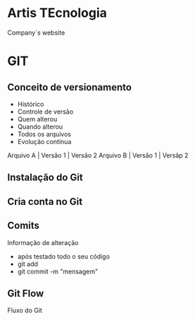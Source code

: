 # Artis TEcnologia
Company´s website

# GIT
## Conceito de versionamento
 - Histórico
 - Controle de versão
 - Quem alterou
 - Quando alterou
 - Todos os arquivos
 - Evolução contínua

Arquivo A | Versão 1 | Versão 2
Arquivo B | Versão 1 | Versãp 2

## Instalação do Git

## Cria conta no Git

## Comits
Informação de alteração
- após testado todo o seu código
- git add
- git commit -m "mensagem"

## Git Flow
Fluxo do Git
